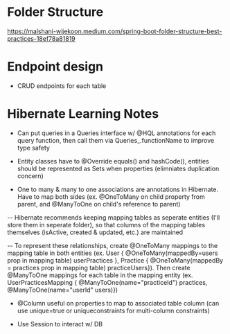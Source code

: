 # Folder Structure
https://malshani-wijekoon.medium.com/spring-boot-folder-structure-best-practices-18ef78a81819

# Endpoint design
- CRUD endpoints for each table

# Hibernate Learning Notes
- Can put queries in a Queries interface w/ @HQL annotations for each query function, then call them via Queries_.functionName to improve type safety

- Entity classes have to @Override equals() and hashCode(), entities should be represented as Sets when properties (elimniates duplication concern)

- One to many & many to one associations are annotations in Hibernate. Have to map both sides (ex. @OneToMany on child property from parent, and @ManyToOne on child's reference to parent)

-- Hibernate recommends keeping mapping tables as seperate entities (I'll store them in seperate folder), so that columns of the mapping tables themselves (isActive, created & updated, etc.) are maintained

-- To represent these relationships, create @OneToMany mappings to the mapping table in both entities (ex. User { @OneToMany(mappedBy=users prop in mapping table) userPractices }, Practice { @OneToMany(mappedBy = practices prop in mapping table) practiceUsers}). Then create @ManyToOne mappings for each table in the mapping entity (ex. UserPracticesMapping { @ManyToOne(name="practiceId") practices, @ManyToOne(name="userId" users)})

- @Column useful on properties to map to associated table column (can use unique=true or uniqueconstraints for multi-column constraints)

- Use Session to interact w/ DB